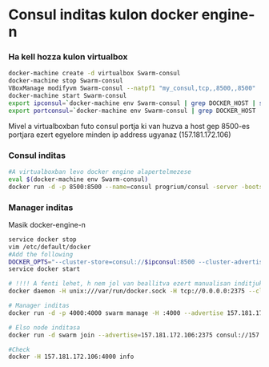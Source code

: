

# Consul inditas kulon docker engine-n
### Ha kell hozza kulon virtualbox
```bash
docker-machine create -d virtualbox Swarm-consul
docker-machine stop Swarm-consul
VBoxManage modifyvm Swarm-consul --natpf1 "my_consul,tcp,,8500,,8500"
docker-machine start Swarm-consul
export ipconsul=`docker-machine env Swarm-consul | grep DOCKER_HOST | sed -e 's/\/\// /' | sed -e 's/:/ /g'  | awk '{print $3}'`
export portconsul=`docker-machine env Swarm-consul | grep DOCKER_HOST | sed -e 's/:/ /g' | sed -e 's/"/ /g' | awk '{print $5}'`
```

Mivel a virtualboxban futo consul portja ki van huzva a host gep 8500-es portjara ezert egyelore minden ip address ugyanaz (157.181.172.106)

### Consul inditas
```bash
#A virtualboxban levo docker engine alapertelmezese
eval $(docker-machine env Swarm-consul)
docker run -d -p 8500:8500 --name=consul progrium/consul -server -bootstrap
```

### Manager inditas
Masik docker-engine-n
```bash
service docker stop
vim /etc/default/docker
#Add the following
DOCKER_OPTS="--cluster-store=consul://$ipconsul:8500 --cluster-advertise=<ipmanager>:2735"
service docker start 

# !!!! A fenti lehet, h nem jol van beallitva ezert manualisan inditjuk a daemont
docker daemon -H unix:///var/run/docker.sock -H tcp://0.0.0.0:2375 --cluster-store=consul://157.181.172.106:8500 --cluster-advertise=0.0.0.0:2375

# Manager inditas
docker run -d -p 4000:4000 swarm manage -H :4000 --advertise 157.181.172.106:4000 consul://157.181.172.106:8500

# Elso node inditasa
docker run -d swarm join --advertise=157.181.172.106:2375 consul://157.181.172.106:8500

#Check
docker -H 157.181.172.106:4000 info
```
